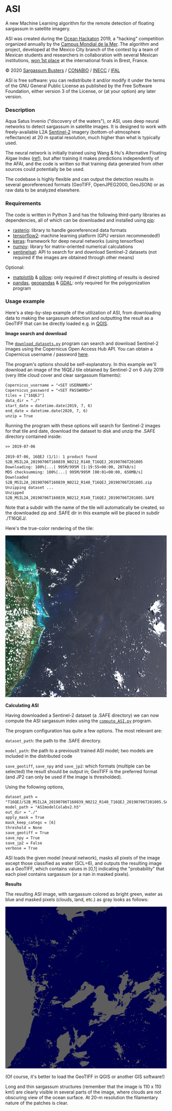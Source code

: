# ASI

A new Machine Learning algorithm for the remote detection of floating sargassum in satellite imagery.

ASI was created during the [Ocean Hackaton](https://www.campusmer.fr/Ocean-Hackathon_-3567-0-0-0.html) 2019, a "hacking" competition organized annually by the [Campus Mondial de la Mer](https://www.campusmer.fr/). The algorithm and project, developed at the Mexico City branch of the contest by a team of Mexican students and researchers in collaboration with several Mexican institutions, [won 1st place](https://www.afd.fr/en/actualites/ocean-hackathon-2019-algorithm-advanced-sargassum-detection) at the international finals in Brest, France.

© 2020 [Sargassum Busters](https://oceanhackathonmex.wixsite.com/sargassumbusters) / [CONABIO](https://www.gob.mx/conabio) / [INECC](https://www.gob.mx/inecc) / [IFAL](https://ifal.mx/)

ASI is free software: you can redistribute it and/or modify it under the terms of the GNU General Public License as published by the Free Software Foundation, either version 3 of the License, or (at your option) any later version.

### Description

Aqua Satus Invenio ("discovery of the waters"), or ASI, uses deep neural networks to detect sargassum in satellite images. It is designed to work with freely-available L2A [Sentinel-2](https://sentinel.esa.int/web/sentinel/missions/sentinel-2) imagery (bottom-of-atmosphere reflectance) at 20 m spatial resolution, much higher than what is typically used.

The neural network is initially trained using Wang & Hu's Alternative Floating Algae Index ([ref](https://www.sciencedirect.com/science/article/abs/pii/S0034425716301833)), but after training it makes predictions independently of the AFAI, and the code is written so that training data generated from other sources could potentially be be used.

The codebase is highly flexible and can output the detection results in several georeferenced formats (GeoTIFF, OpenJPEG2000, GeoJSON) or as raw data to be analyzed elsewhere.

### Requirements

The code is written in Python 3 and has the following third-party libraries as dependencies, all of which can be downloaded and installed using [pip](https://pip.pypa.io/en/stable/):

- [rasterio](https://pypi.org/project/rasterio/): library to handle georeferenced data formats
- [tensorflow2](https://www.tensorflow.org/install): machine learning platform (GPU version recommended!)
- [keras](https://pypi.org/project/Keras/): framework for deep neural networks (using tensorflow)
- [numpy](https://pypi.org/project/numpy/): library for matrix-oriented numerical calculations
- [sentinelsat](https://pypi.org/project/sentinelsat/): API to search for and download Sentinel-2 datasets (not required if the images are obtained through other means)

Optional:

- [matplotlib](https://pypi.org/project/matplotlib/) & [pillow](https://pypi.org/project/Pillow/): only required if direct plotting of results is desired
- [pandas](https://pypi.org/project/pandas/), [geopandas](https://pypi.org/project/geopandas/) & [GDAL](https://pypi.org/project/GDAL/): only required for the polygonization program


### Usage example

Here's a step-by-step example of the utilization of ASI, from downloading data to making the sargassum detection and outputting the result as a GeoTIFF that can be directly loaded e.g. in [QGIS](https://qgis.org/).

**Image search and download**

The [`download_datasets.py`](download_datasets.py) program can search and download Sentinel-2 images using the Copernicus Open Access Hub API. You can obtain a Copernicus username / password [here](https://scihub.copernicus.eu/dhus/#/self-registration).

The program's options should be self-explanatory. In this example we'll download an image of the 16QEJ tile obtained by Sentinel-2 on 6 July 2019 (very little cloud cover and clear sargassum filaments):

    Copernicus_username = "<SET USERNAME>"
    Copernicus_password = "<SET PASSWORD>"
    tiles = ["16QEJ"]
    data_dir = "./"
    start_date = datetime.date(2019, 7, 6)
    end_date = datetime.date(2020, 7, 6)
    unzip = True

Running the program with these options will search for Sentinel-2 images for that tile and date, download the dataset to disk and unzip the .SAFE directory contained inside:

    >> 2019-07-06

    2019-07-06, 16QEJ (1/1): 1 product found
    S2B_MSIL2A_20190706T160839_N0212_R140_T16QEJ_20190706T201005
    Downloading: 100%|...| 995M/995M [1:19:55<00:00, 207kB/s]
    MD5 checksumming: 100%|...| 995M/995M [00:01<00:00, 650MB/s]
    Downloaded S2B_MSIL2A_20190706T160839_N0212_R140_T16QEJ_20190706T201005.zip
    Unzipping dataset ...
    Unzipped S2B_MSIL2A_20190706T160839_N0212_R140_T16QEJ_20190706T201005.SAFE

Note that a subdir with the name of the tile will automatically be created, so the downloaded zip and .SAFE dir in this example will be placed in subdir ./T16QEJ/.

Here's the true-color rendering of the tile:

![true color image of tile](examples/T16QEJ_20190706_TCI.jpeg)

**Calculating ASI**

Having downloaded a Sentinel-2 dataset (a .SAFE directory) we can now compute the ASI sargassum index using the [`compute_ASI.py`](compute_ASI.py) program.

The program configuration has quite a few options. The most relevant are:

`dataset_path`: the path to the .SAFE directory.

`model_path`: the path to a previouslt trained ASI model; two models are included in the distributed code

`save_geotiff`, `save_npy` and `save_jp2`: which formats (multiple can be selected) the result should be output in; GeoTIFF is the preferred format (and JP2 can only be used if the image is thresholded).

Using the following options,

    dataset_path = "T16QEJ/S2B_MSIL2A_20190706T160839_N0212_R140_T16QEJ_20190706T201005.SAFE"
    model_path = "ASImodelColabv2.h5"
    out_dir = "./"
    apply_mask = True
    mask_keep_categs = [6]
    threshold = None
    save_geotiff = True
    save_npy = True
    save_jp2 = False
    verbose = True

ASI loads the given model (neural network), masks all pixels of the image except those classified as water (SCL=6), and outputs the resulting image as a GeoTIFF, which contains values in [0,1] indicating the "probability" that each pixel contains sargassum (or a nan in masked pixels).

**Results**

The resulting ASI image, with sargassum colored as bright green, water as blue and masked pixels (clouds, land, etc.) as gray looks as follows:

![ASI result](examples/T16QEJ_20190706_ASI.png)

(Of course, it's better to load the GeoTIFF in QGIS or another GIS software!)

Long and thin sargassum structures (remember that the image is 110 x 110 km!) are clearly visible in several parts of the image, where clouds are not obscuring view of the ocean surface. At 20-m resolution the filamentary nature of the patches is clear.
